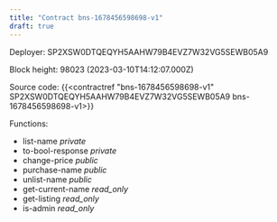 ```yaml
---
title: "Contract bns-1678456598698-v1"
draft: true
---
```

Deployer: SP2XSW0DTQEQYH5AAHW79B4EVZ7W32VG5SEWB05A9


 



Block height: 98023 (2023-03-10T14:12:07.000Z)

Source code: {{<contractref "bns-1678456598698-v1" SP2XSW0DTQEQYH5AAHW79B4EVZ7W32VG5SEWB05A9 bns-1678456598698-v1>}}

Functions:

* list-name _private_
* to-bool-response _private_
* change-price _public_
* purchase-name _public_
* unlist-name _public_
* get-current-name _read_only_
* get-listing _read_only_
* is-admin _read_only_

